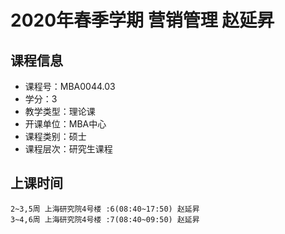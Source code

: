 # 2020年春季学期 营销管理 赵延昇






## 课程信息

- 课程号：MBA0044.03
- 学分：3
- 教学类型：理论课
- 开课单位：MBA中心
- 课程类别：硕士
- 课程层次：研究生课程

## 上课时间

```
2~3,5周 上海研究院4号楼 :6(08:40~17:50) 赵延昇
3~4,6周 上海研究院4号楼 :7(08:40~09:50) 赵延昇
```

